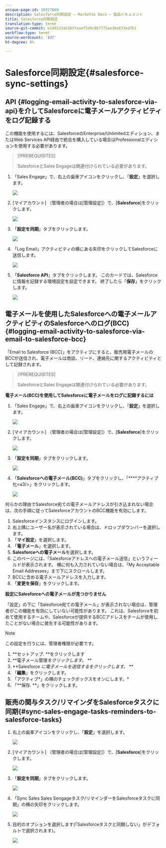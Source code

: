 ```yaml
---
unique-page-id: 18317669
description: Salesforce同期設定 — Marketto Docs — 製品ドキュメント
title: Salesforce同期設定
translation-type: tm+mt
source-git-commit: e149133a5383faaef5e9c9b7775ae36e633ed7b1
workflow-type: tm+mt
source-wordcount: '437'
ht-degree: 0%

---
```



# Salesforce同期設定{#salesforce-sync-settings}

## API {#logging-email-activity-to-salesforce-via-api}を介してSalesforceに電子メールアクティビティをログ記録する

この機能を使用するには、SalesforceのEnterprise/Unlimitedエディション、またはWeb Services API経由で統合を購入している場合はProfessionalエディションを使用する必要があります。

>[!PREREQUISITES]
>
>SalesforceとSales Engageは関連付けられている必要があります。

1. 「Sales Engage」で、右上の歯車アイコンをクリックし、「**設定**」を選択します。

   ![](assets/one-2.png)

1. [マイアカウント] （管理者の場合は[管理設定]）で、[**Salesforce**]をクリックします。

   ![](assets/two-2.png)

1. 「**設定を同期**」タブをクリックします。

   ![](assets/three-1.png)

1. 「Log Email」アクティビティの横にある矢印をクリックしてSalesforceに送信します。

   ![](assets/four-1.png)

1. 「**Salesforce API**」タブをクリックします。 このカードでは、Salesforceに情報を記録する環境設定を設定できます。 終了したら「**保存**」をクリックします。

   ![](assets/five.png)

## 電子メールを使用したSalesforceへの電子メールアクティビティのSalesforceへのログ(BCC) {#logging-email-activity-to-salesforce-via-email-to-salesforce-bcc}

「Email to Salesforce (BCC)」をアクティブにすると、販売用電子メールのBCCが送信され、電子メールは商談、リード、連絡先に関するアクティビティとして記録されます。

>[!PREREQUISITES]
>
>SalesforceとSales Engageは関連付けられている必要があります。

**電子メール(BCC)を使用してSalesforceに電子メールをログに記録するには**

1. 「Sales Engage」で、右上の歯車アイコンをクリックし、「**設定**」を選択します。

   ![](assets/one-3.png)

1. [マイアカウント] （管理者の場合は[管理設定]）で、[**Salesforce**]をクリックします。

   ![](assets/two-3.png)

1. 「**設定を同期**」タブをクリックします。

   ![](assets/three-1.png)

1. 「**Salesforceへの電子メール(BCC)**」タブをクリックし、「****&#x200B;アクティブ化&lt;a3/>」をクリックします。

   ![](assets/six-2.png)

何らかの理由でSalesforce宛ての電子メールアドレスが引き込まれない場合は、次の手順に従ってSalesforceアカウントのBCC機能を有効にします。

1. Salesforceインスタンスにログインします。
1. 右上隅にユーザー名が表示されている場合は、ドロップダウンバーを選択します。
1. 「**マイ設定**」を選択します。
1. 「**電子メール**」を選択します。
1. **Salesforceへの電子メール**&#x200B;を選択します。
1. このページには、「Salesforceアドレスへの電子メール送信」というフィールドが表示されます。 横に何も入力されていない場合は、「My Acceptable Email Addresses」まで下にスクロールします。
1. BCCに含める電子メールアドレスを入力します。
1. 「**変更を保存**」をクリックします。

**設定にSalesforceへの電子メールが見つかりません**

「設定」の下に「Salesforce宛ての電子メール」が表示されない場合は、管理者がこの機能を有効にしていない可能性があります。 これは、Salesforceを初めて使用するチームや、Salesforceが提供するBCCアドレスをチームが使用したことがない場合に発生する可能性があります。

>[!NOTE]
>
>この設定を行うには、管理者権限が必要です。

1. **セットアップ&#x200B;*.* **をクリックします
1. **電子メール管理&#x200B;*をクリックします。* **
1. **Salesforce *に電子メールを送信するをクリックします。* **
1. 「**編集**」をクリックします。
1. 「アクティブ*」の横のチェックボックスをオンにします。*
1. 「**保存&#x200B;*.* **」をクリックします。

## 販売の関与タスク/リマインダをSalesforceタスクに同期{#sync-sales-engage-tasks-reminders-to-salesforce-tasks}

1. 右上の歯車アイコンをクリックし、「**設定**」を選択します。

   ![](assets/one-3.png)

1. [マイアカウント] （管理者の場合は[管理設定]）で、[**Salesforce**]をクリックします。

   ![](assets/two-2.png)

1. 「**設定を同期**」タブをクリックします。

   ![](assets/three-1.png)

1. 「Sync Sales Sales Sengageタスク/リマインダーをSalesforceタスクに同期」の横の矢印をクリックします。

   ![](assets/seven-2.png)

1. 目的のオプションを選択します(「Salesforceタスクと同期しない」がデフォルトで選択されます)。

   ![](assets/eight.png)

